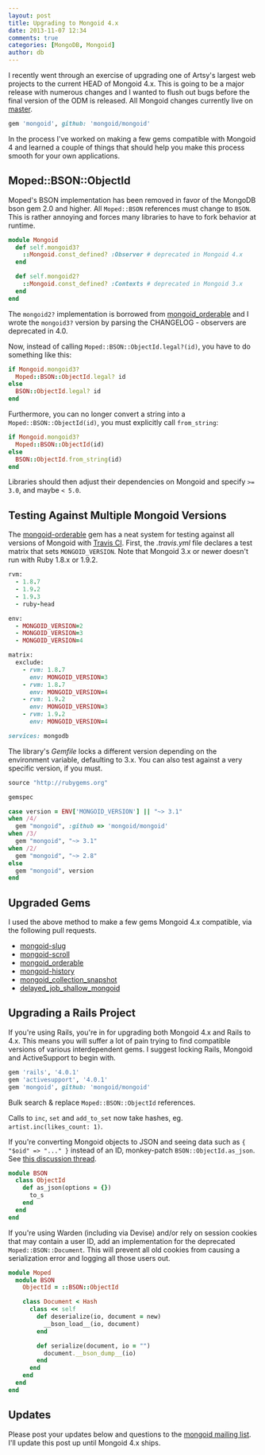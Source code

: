 ```yaml
---
layout: post
title: Upgrading to Mongoid 4.x
date: 2013-11-07 12:34
comments: true
categories: [MongoDB, Mongoid]
author: db
---
```


I recently went through an exercise of upgrading one of Artsy's largest web projects to the current HEAD of Mongoid 4.x. This is going to be a major release with numerous changes and I wanted to flush out bugs before the final version of the ODM is released. All Mongoid changes currently live on [master](https://github.com/mongoid/mongoid).

```ruby
gem 'mongoid', github: 'mongoid/mongoid'
```

In the process I've worked on making a few gems compatible with Mongoid 4 and learned a couple of things that should help you make this process smooth for your own applications.

<!-- more -->

Moped::BSON::ObjectId
---------------------

Moped's BSON implementation has been removed in favor of the MongoDB bson gem 2.0 and higher. All `Moped::BSON` references must change to `BSON`. This is rather annoying and forces many libraries to have to fork behavior at runtime.

```ruby
module Mongoid
  def self.mongoid3?
    ::Mongoid.const_defined? :Observer # deprecated in Mongoid 4.x
  end

  def self.mongoid2?
    ::Mongoid.const_defined? :Contexts # deprecated in Mongoid 3.x
  end
end
```

The `mongoid2?` implementation is borrowed from [mongoid_orderable](https://github.com/pyromaniac/mongoid_orderable) and I wrote the `mongoid3?` version by parsing the CHANGELOG - observers are deprecated in 4.0.

Now, instead of calling `Moped::BSON::ObjectId.legal?(id)`, you have to do something like this:

```ruby
if Mongoid.mongoid3?
  Moped::BSON::ObjectId.legal? id
else
  BSON::ObjectId.legal? id
end
```

Furthermore, you can no longer convert a string into a `Moped::BSON::ObjectId(id)`, you must explicitly call `from_string`:

```ruby
if Mongoid.mongoid3?
  Moped::BSON::ObjectId(id)
else
  BSON::ObjectId.from_string(id)
end
```

Libraries should then adjust their dependencies on Mongoid and specify `>= 3.0`, and maybe `< 5.0`.

Testing Against Multiple Mongoid Versions
-----------------------------------------

The [mongoid-orderable](https://github.com/pyromaniac/mongoid_orderable) gem has a neat system for testing against all versions of Mongoid with [Travis CI](https://travis-ci.org/). First, the *.travis.yml* file declares a test matrix that sets `MONGOID_VERSION`. Note that Mongoid 3.x or newer doesn't run with Ruby 1.8.x or 1.9.2.

```ruby .travis.yml
rvm:
  - 1.8.7
  - 1.9.2
  - 1.9.3
  - ruby-head

env:
  - MONGOID_VERSION=2
  - MONGOID_VERSION=3
  - MONGOID_VERSION=4

matrix:
  exclude:
    - rvm: 1.8.7
      env: MONGOID_VERSION=3
    - rvm: 1.8.7
      env: MONGOID_VERSION=4
    - rvm: 1.9.2
      env: MONGOID_VERSION=3
    - rvm: 1.9.2
      env: MONGOID_VERSION=4

services: mongodb
```

The library's *Gemfile* locks a different version depending on the environment variable, defaulting to 3.x. You can also test against a very specific version, if you must.

```ruby Gemfile
source "http://rubygems.org"

gemspec

case version = ENV['MONGOID_VERSION'] || "~> 3.1"
when /4/
  gem "mongoid", :github => 'mongoid/mongoid'
when /3/
  gem "mongoid", "~> 3.1"
when /2/
  gem "mongoid", "~> 2.8"
else
  gem "mongoid", version
end
```

Upgraded Gems
-------------

I used the above method to make a few gems Mongoid 4.x compatible, via the following pull requests.

* [mongoid-slug](https://github.com/digitalplaywright/mongoid-slug/pull/146)
* [mongoid-scroll](https://github.com/dblock/mongoid-scroll/commit/b67e2867b133cd6bd1b8361ea51409f80ae91ffd)
* [mongoid_orderable](https://github.com/pyromaniac/mongoid_orderable/pull/18)
* [mongoid-history](https://github.com/aq1018/mongoid-history/pull/83)
* [mongoid_collection_snapshot](https://github.com/aaw/mongoid_collection_snapshot/pull/5)
* [delayed_job_shallow_mongoid](https://github.com/joeyAghion/delayed_job_shallow_mongoid/pull/6)

Upgrading a Rails Project
-------------------------

If you're using Rails, you're in for upgrading both Mongoid 4.x and Rails to 4.x. This means you will suffer a lot of pain trying to find compatible versions of various interdependent gems. I suggest locking Rails, Mongoid and ActiveSupport to begin with.

``` ruby Gemfile
gem 'rails', '4.0.1'
gem 'activesupport', '4.0.1'
gem 'mongoid', github: 'mongoid/mongoid'
```

Bulk search & replace `Moped::BSON::ObjectId` references.

Calls to `inc`, `set` and `add_to_set` now take hashes, eg. `artist.inc(likes_count: 1)`.

If you're converting Mongoid objects to JSON and seeing data such as `{ "$oid" => "..." }` instead of an ID, monkey-patch `BSON::ObjectId.as_json`. See [this discussion thread](https://groups.google.com/forum/#!msg/mongoid/MaXFVw7D_4s/T3sl6Flg428J).

``` ruby config/initializers/bson/object_id.rb
module BSON
  class ObjectId
    def as_json(options = {})
      to_s
    end
  end
end
```

If you're using Warden (including via Devise) and/or rely on session cookies that may contain a user ID, add an implementation for the deprecated `Moped::BSON::Document`. This will prevent all old cookies from causing a serialization error and logging all those users out.

``` ruby config/initializers/bson/
module Moped
  module BSON
    ObjectId = ::BSON::ObjectId

    class Document < Hash
      class << self
        def deserialize(io, document = new)
          __bson_load__(io, document)
        end

        def serialize(document, io = "")
          document.__bson_dump__(io)
        end
      end
    end
  end
end
```

Updates
-------

Please post your updates below and questions to the [mongoid mailing list](https://groups.google.com/forum/#!forum/mongoid). I'll update this post up until Mongoid 4.x ships.
